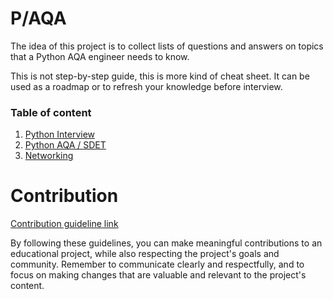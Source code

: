 # P/AQA
The idea of this project is to collect lists of questions and answers on topics that a Python AQA engineer needs to
know.

This is not step-by-step guide, this is more kind of cheat sheet. It can be used as a roadmap or to refresh your 
knowledge before interview.
### Table of content
1. [Python Interview](docs/python_start.md)
2. [Python AQA / SDET](docs/paqa.md)
3. [Networking](docs/networking.md)


# Contribution
[Contribution guideline link](docs/contribution_guide/contr_guide.md)

By following these guidelines, you can make meaningful contributions to an educational project, while also respecting
the project's goals and community. Remember to communicate clearly and respectfully, and to focus on making changes that
are valuable and relevant to the project's content.
